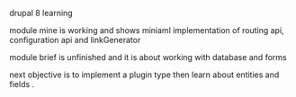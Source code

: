 drupal 8 learning

module mine is working and shows miniaml implementation of routing api, configuration api and linkGenerator

module brief is unfinished and it is about working with database and forms

next objective is to implement a plugin type then learn about entities and fields .

